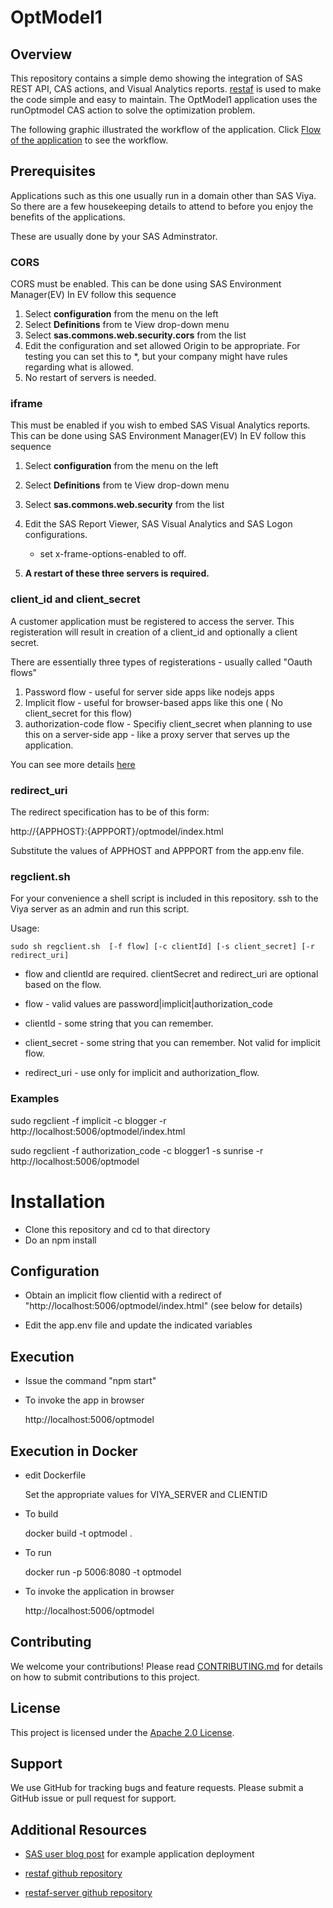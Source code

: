 # OptModel1
## Overview
This repository contains a simple demo showing the integration of SAS REST API, CAS actions, and Visual Analytics reports. [restaf](https://github.com/sassoftware/restaf) is used to make the code simple and easy to maintain. The OptModel1 application uses the runOptmodel CAS action to solve the optimization problem.

The following graphic illustrated the workflow of the application. Click 
[Flow of the application](optmodelflow.png?raw=true "Flow of the application") to see the workflow.

## Prerequisites
Applications such as this one usually run in a domain other than SAS Viya. So there are a few housekeeping details to attend to before you enjoy the benefits of the applications.

These are usually done by your SAS Adminstrator.

### CORS
CORS must be enabled. This can be done using SAS Environment Manager(EV)
In EV follow this sequence 

1. Select **configuration** from the menu on the left
2. Select **Definitions** from te View drop-down menu
3. Select **sas.commons.web.security.cors** from the list
4. Edit the configuration and set allowed Origin to be appropriate. For testing you can set this to *, but your company might have rules regarding what is allowed.
5. No restart of servers is needed.


### iframe

This must be enabled if you wish to embed SAS Visual Analytics reports. This can be done using SAS Environment Manager(EV)
In EV follow this sequence 

1. Select **configuration** from the menu on the left
2. Select **Definitions** from te View drop-down menu
3. Select **sas.commons.web.security** from the list
4. Edit the SAS Report Viewer, SAS Visual Analytics and SAS Logon configurations.
     
     - set x-frame-options-enabled to off.

5. **A restart of these three servers is required.**

### client_id and client_secret

A customer application must be registered to access the server. This registeration will result in creation of a client_id and optionally a client secret.

There are essentially three types of registerations - usually called "Oauth flows"

1. Password flow - useful for server side apps like nodejs apps
2. Implicit flow - useful for browser-based apps like this one ( No client_secret for this flow)
3. authorization-code flow -  Specifiy client_secret when planning to use this on a server-side app - like a proxy server that serves up the application.

You can see more details  [here](https://developer.sas.com/reference/auth/#register)

### redirect_uri

The redirect specification has to be of this form:


 http://{APPHOST}:{APPPORT}/optmodel/index.html

 Substitute the values of APPHOST and APPPORT from the app.env file.

### regclient.sh

For your convenience a shell script is included in this repository. ssh to the Viya server as an admin and run this script. 

Usage:


```
sudo sh regclient.sh  [-f flow] [-c clientId] [-s client_secret] [-r redirect_uri]

```
-  flow and clientId are required. clientSecret and redirect_uri are optional based on the flow.

- flow - valid values are password|implicit|authorization_code

- clientId - some string that you can remember. 

- client_secret - some string that you can remember. Not valid for implicit flow.
    

- redirect_uri - use only for implicit and authorization_flow.

### Examples

sudo regclient -f implicit -c blogger -r http://localhost:5006/optmodel/index.html 

sudo regclient -f authorization_code -c blogger1 -s sunrise -r http://localhost:5006/optmodel


# Installation

- Clone this repository and cd to that directory
- Do an npm install 


## Configuration 

  - Obtain an implicit flow clientid with a redirect of "http://localhost:5006/optmodel/index.html"   (see below for details)
  
  - Edit the app.env file and update the indicated variables

## Execution

  - Issue the command "npm start"

  - To invoke the app in browser

      http://localhost:5006/optmodel


## Execution in Docker

  - edit Dockerfile
     
     Set the appropriate values for VIYA_SERVER and CLIENTID
     
  - To build
       
       docker build -t optmodel .

  - To run

       docker run -p 5006:8080 -t optmodel

  - To invoke the application in browser

       http://localhost:5006/optmodel

## Contributing

We welcome your contributions! Please read [CONTRIBUTING.md](CONTRIBUTING.md) for details on how to submit contributions to this project.

## License

This project is licensed under the [Apache 2.0 License](LICENSE).

## Support 

We use GitHub for tracking bugs and feature requests. Please submit a GitHub issue or pull request for support.

## Additional Resources

- [SAS user blog post](https://blogs.sas.com/content/sgf/sas-rest-apis-sample-application/) for example application deployment

- [restaf github repository](https://github.com/sassoftware/restaf)

- [restaf-server github repository](https://github.com/sassoftware/restaf-server)



